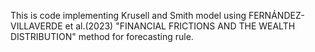 This is code implementing Krusell and Smith model using FERNÁNDEZ-VILLAVERDE et al.(2023) "FINANCIAL FRICTIONS AND THE WEALTH DISTRIBUTION" method for forecasting rule.
